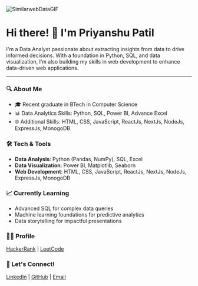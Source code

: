 ![SimilarwebDataGIF](https://media.licdn.com/dms/image/v2/D4D16AQHgovXFAD0ysQ/profile-displaybackgroundimage-shrink_350_1400/profile-displaybackgroundimage-shrink_350_1400/0/1727353962997?e=1737590400&v=beta&t=Bn16fp-ejdhOx568Z7Ix_RR1TV8TFYKLMvHKysjwhDQ)
# Hi there! 👋 I'm Priyanshu Patil

I'm a Data Analyst passionate about extracting insights from data to drive informed decisions. With a foundation in Python, SQL, and data visualization, I’m also building my skills in web development to enhance data-driven web applications.

---

### 🔍 About Me
- 🎓 Recent graduate in BTech in Computer Science
- 📊 Data Analytics Skills: Python, SQL, Power BI, Advance Excel
- 🌐 Additional Skills: HTML, CSS, JavaScript, ReactJs, NextJs, NodeJs, ExpressJs, MonogoDB

### 🛠️ Tech & Tools
- **Data Analysis**: Python (Pandas, NumPy), SQL, Excel
- **Data Visualization**: Power BI, Matplotlib, Seaborn
- **Web Development**: HTML, CSS, JavaScript, ReactJs, NextJs, NodeJs, ExpressJs, MonogoDB

### 📈 Currently Learning
- Advanced SQL for complex data queries
- Machine learning foundations for predictive analytics
- Data storytelling for impactful presentations

### 👨‍💻 Profile
[HackerRank](https://www.hackerrank.com/profile/priyanshup891) | [LeetCode](https://leetcode.com/u/mononoke891/)
### 💬 Let's Connect!
[LinkedIn](https://www.linkedin.com/in/priyanshupatil/) | [GitHub](https://github.com/codemononoke) | [Email](mailto:priyanshup891@gmail.com)


